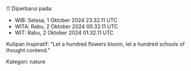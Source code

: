 ⏰ Diperbarui pada:
- WIB: Selasa, 1 Oktober 2024 23.32.11 UTC
- WITA: Rabu, 2 Oktober 2024 00.32.11 UTC
- WIT: Rabu, 2 Oktober 2024 01.32.11 UTC

Kutipan Inspiratif:
"Let a hundred flowers bloom, let a hundred schools of thought contend."


Kategori: nature

